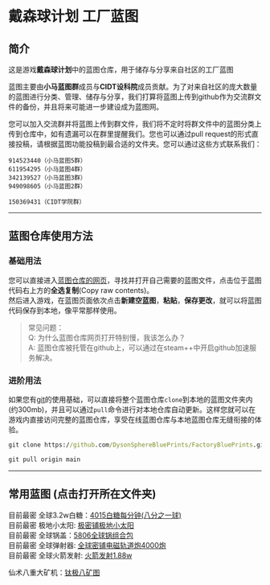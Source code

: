 # 戴森球计划 工厂蓝图

## 简介

这是游戏**戴森球计划**中的蓝图仓库，用于储存与分享来自社区的工厂蓝图  

蓝图主要由**小马蓝图群**成员与**CIDT设科院**成员贡献。为了对来自社区的庞大数量的蓝图进行分类、管理、储存与分享，我们打算将蓝图上传到github作为交流群文件的备份，并且将来可能进一步建设成为蓝图网。

您可以加入交流群并将蓝图上传到群文件，我们将不定时将群文件中的蓝图分类上传到仓库中，如有遗漏可以在群里提醒我们。您也可以通过pull request的形式直接投稿，请根据蓝图功能投稿到最合适的文件夹。您可以通过这些方式联系我们：

```text
914523440（小马蓝图5群）
611954295（小马蓝图4群）
342139527（小马蓝图3群）
949098605（小马蓝图2群）

150369431（CIDT学院群）
```

---

## 蓝图仓库使用方法

### 基础用法

您可以直接进入[蓝图仓库的网页](https://github.com/DysonSphereBluePrints/FactoryBluePrints)，寻找并打开自己需要的蓝图文件，点击位于蓝图代码右上方的**全选复制**(Copy raw contents)。  
然后进入游戏，在蓝图页面依次点击**新建空蓝图**，**粘贴**，**保存更改**，就可以将蓝图代码保存到本地，像平常那样使用。
> 常见问题：  
> Q: 为什么蓝图仓库网页打开特别慢，我该怎么办？  
> A: 蓝图仓库被托管在github上，可以通过在steam++中开启github加速服务解决。

### 进阶用法

如果您有[git](https://git-scm.com/)的使用基础，可以直接将整个蓝图仓库`clone`到本地的蓝图文件夹内(约300mb)，并且可以通过`pull`命令进行对本地仓库自动更新。这样您就可以在游戏内直接访问完整的蓝图仓库，享受在线蓝图仓库与本地蓝图仓库无缝衔接的体验。

```cmd
git clone https://github.com/DysonSphereBluePrints/FactoryBluePrints.git
```

```cmd
git pull origin main
```

---

## 常用蓝图 (点击打开所在文件夹)

目前最密 全球3.2w白糖：[4015白糖每分钟(八分之一球)](./原矿黑盒/密铺白糖)  
目前最密 极地小太阳: [极密铺极地小太阳](./电力系统/极密铺极地小太阳)  
目前最密 全球锅盖：[5806全球锅组合包](./射线接收/5806全球锅组合包)  
目前最密 全球弹射器: [全球密铺电磁轨道炮4000炮](./造球打帆射火箭)  
目前最密 全球火箭发射: [火箭发射1.88w](./造球打帆射火箭)

仙术八重大矿机：[钛极八矿图](./采矿/钛极八矿图)
